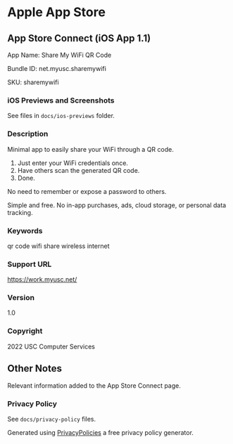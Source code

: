 # Apple App Store

## App Store Connect (iOS App 1.1)

App Name: Share My WiFi QR Code

Bundle ID: net.myusc.sharemywifi

SKU: sharemywifi

### iOS Previews and Screenshots

See files in `docs/ios-previews` folder.

### Description

Minimal app to easily share your WiFi through a QR code.

1. Just enter your WiFi credentials once.
2. Have others scan the generated QR code.
3. Done.

No need to remember or expose a password to others.

Simple and free. No in-app purchases, ads, cloud storage, or personal data tracking.

### Keywords

qr code wifi share wireless internet

### Support URL

https://work.myusc.net/

### Version

1.0

### Copyright

2022 USC Computer Services

## Other Notes

Relevant information added to the App Store Connect page.

### Privacy Policy

See `docs/privacy-policy` files.

Generated using [PrivacyPolicies](https://app.privacypolicies.com/) a free privacy policy generator.